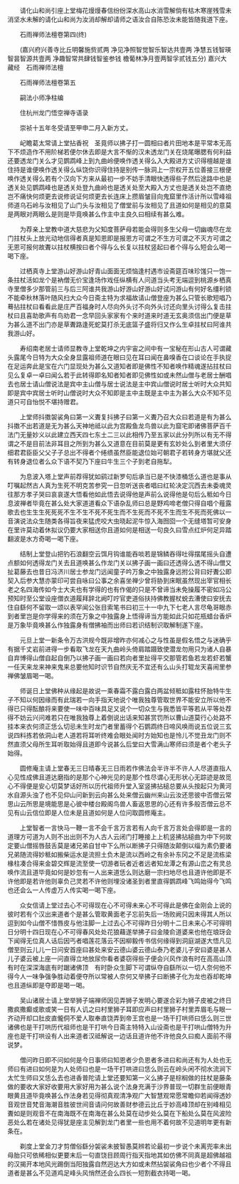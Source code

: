 <!-- { "loadSidebar": true } -->
　　请化山和尚引座上堂梅花熳熳春信纷纷深水高山水消雪解倘有枯木寒崖残雪未消坚水未解的请化山和尚为汝消却解却请师之语汝合自陈恐汝未能皆随我道下座。

　　石雨禅师法檀卷第四(终)

　　(嘉兴府兴善寺比丘明馨施赀贰两
净见净照智觉智乐智达共壹两
净慧五钱智瑛智昙智源共壹两
净趣智常共肆钱智鉴参钱
檐葡林净月壹两智孚贰钱五分)
嘉兴大藏经　石雨禅师法檀


　　石雨禅师法檀卷第五

　　嗣法小师净柱编

　　住杭州龙门悟空禅寺语录

　　崇祯十五年冬受请至甲申二月入新方丈。

　　屺瞻葛太常请上堂拈香祝　圣竟师以拂子打一圆相曰者片田地本是平常本无高下不烦造作不用阶梯若便尔休去即是大言不惭的汉未透龙门关在烧尾曝腮有何利益还要透龙门关么才见鹦鹉峰上到九曲岭便唤作透关得么入大殿进方丈识得檀越是谁住持是谁便唤作透关得么纵饶你识得住持是别传一脉洞上一宗权开五位善接三根便唤作透关得么若有个汉向下方来从最初一步不妨手清眼快透得些子然后途路中也是透关处见鹦鹉峰也是透关处登九曲岭也是透关处至大殿入方丈也是透关处岂不直绝岂不痛快何烦更去说修说证何烦更去长连床上攒眉皱目向鬼窟里作活计所以雪峰祖师道乌石岭与汝相见了山门头与汝相见了僧堂前与汝相见了且道如何是相见的意莫是两眼对两眼么是则是毕竟唤甚么作主中主良久曰相续有甚么难。

　　为荐亲上堂教中道大慈悲为父知度菩萨母若能会得则多生父母一切幽魂尽在龙门拄杖头上放光动地信得者真是知恩即是报恩方可谓之不生方可谓之不灭方可谓之无恩可报何故聻以拄杖横按曰者个得与么长复以拄杖竖起曰者个得与么短会么喝一喝下座。

　　过栖真寺上堂游山好游山好青山面面无烦恼逢村遇市设斋筵百味珍馐只一饱一条拄杖活如龙个是衲僧无价宝逢场作戏任纵横有人问道当头考无端逗到桃源乡栖真寺里僧多少那管前三与后三阿谁共我游山好游山好游山好试问游山有何好名缰利锁不能牵秋林落叶随风扫大众今日斋主特为求福故请山僧登座为甚么只管长歌短唱乃蓦拈拄杖曰看看此是庄严百福身时人尽向外头讨不向外头讨还向里头讨得么复击拄杖曰且喜助歌声有鸟劝君一念早回头家家有个来时道来时道无玄奥须信出门便是草为甚么道不出门亦是草聻路逢死蛇莫打杀无底篮子盛将归又作么生卓拄杖曰阿谁共我游山好。

　　寿绍南老居士请师显教寺上堂乾坤之内宇宙之间中有一宝秘在形山古人可谓藏头露尾今日特为大众全身显露祖师道在眼曰见在耳曰闻在鼻嗅香在口谈论在手执捉在足运奔此是宝在六门显现处为甚么又道知者即是佛性不知者唤作精魂遂拈拄杖曰见么复卓一卓曰闻么若于此转得即名知者知者即见佛性如或未然山僧与老居士酬唱去也居士请山僧说法是宾中主山僧与居士说法是主中宾山僧说时居士听时大众共知即是宾中宾居士听时山僧说时大众不知即是主中主既是主中主为甚么大众不知不见道只可自怡悦不堪持赠君。

　　上堂师抖擞袈裟角曰第一义聻复抖拂子曰第一义聻乃召大众曰若道是有为甚么抖擞不出若道是无为甚么天神地祗以此为宫殿鱼龙鸟兽以此为窟宅即诸佛菩萨百千法门无量妙义以此建立西天四七东土二三以此相传乃至五家以此分列所以有无不得谓之不是目前法非耳目之所到为甚么又道意在目前莫是更有玄妙处么到者里大须仔细君君臣臣父父子子总出不得者个绻缋虽然臣能退位始可朝君子若转身方堪就父还有转身退位者么众下语不契乃下座曰牛生三个子到老自拖犁。

　　为息波入塔上堂声前荐得犹如鹞过新罗句后承当已是不快漆桶恁么道也是事从叮嘱起然古人真为生死不明克苦参究一日忽听送丧者唱曰红轮决定沉西去未委魂灵往那方孝子哭曰哀哀遂大悟看他如此悟去说得他是声前么说得他是句后么秪如今日息波禅者毕竟在甚么处大家道道看众下语杂乱师曰总是野鸡啼老僧只得自唱个薤露歌去也生生生死死死不生不生不死不死生而不生死而不死不生而生不死而死佛以一音演说法众生随类各得旨夜来猛虎咬大虫晓起泥牛惊入海囫囵一个无缝塔暂可安身在里许莫动着休拟议仍要大家相送你且道如何是相送一句良久曰雪点红炉何足异踏翻波是水方奇喝一喝下座。

　　结制上堂登山把钓石浪翻空云饵月钩谁能吞啖若是锦鳞吞得吐得摆尾摇头自遭点额如何透得龙门关去且道唤甚么作龙门关以拂子画一画曰还透得么透不得山僧又扯葛藤去也昔日冯济川居士参龙门远闻童子吟万象之中独露身远拊公背曰好聻公即契入后参大慧亦蒙印可尝自咏曰公事之余喜坐禅少曾将胁到床眠虽然现出宰官相长老之名四海传如今士大夫也有学得的也有作偈的只是不曾谛当未免操履不密如冯公预知时至公堂设座僧衣道履拜辞北阙叮咛官吏道俗扶持佛教握杖蜕去漕使曰安抚去住自繇何不留取一颂以表罕闻公张目索笔书曰初三十一中九下七老人言尽龟哥眼赤到者里岂是你学得来的须在万象之中独露身上悟得谛当方能如此只如花瓶蜡台香炉是万象毕竟唤甚么作独露身有僧拂袖而出师曰若识结制识取解制遂下座。

　　元旦上堂一新条令万古洪规今既非增昨亦何减心之与性虽是假名悟之与迷确乎有据千丈岩前进得一步看取飞龙在天九曲岭头倚肩踏蹑致使潜龙勿用只为诸人自暴自弃博得山僧自起自倒乃以拂子画一画曰若向者里扯得平交那管若鱼若龙若虾若蟹一任天来龙来神来鬼来总要他知时识节自然庆无不宜还有么山头打辊龙天喜闹里参禅佛皱眉喝一喝。

　　师诞日上堂佛种从缘起是故说一乘春霜不露白露白两盆倾秪如露柱怀胎特牛生子不知以何因缘而有此瑞若一向手指天地说个唯我独尊管取世界不能安立所以他不得已只得酝酿将来要使一味中百味具足又说个一切众生与我悉皆平等若从平等处荐得不妨云兴问难若只在唯我独尊上着倒说出话来知甚赏罚所以曹山道莫行心处路不挂本来衣何须正恁么切忌未生时龙门者里蓄得个石鹦鹉终日啼风唤雨说五位说三玄说四料拣若依洞山老人道若将耳听终难会眼处闻时方始知也是怜儿不觉丑龙门则不然直须父母所生耳听取始得且道即今说甚么后堂曰大雪满山寒师曰须是者个老头子始得。

　　圆修庵主请上堂春无三日晴春无三日雨若作佛法会半许半不许人人尽道直指人心见性成佛且道达磨指的是那个心神光见的是那个性尽谓心无形状心无踪迹是故觅心不得便是安心切莫梦话好所以历代祖师升堂入室竖拂拈槌总要从头按起只为黄河水自源头浊了也不见仰山问新到云向甚么处来僧云幽州来山云汝还思彼中否僧云常思山云所思是境能思是心彼中楼台殿阁鸟兽人畜返思思的心还有许多般否僧云总不见有山云信位即是人位未是且道如何是人位问取圆修庵主。

　　上堂智者一言快马一鞭一言不会千言万言若有人向千言万言处会得即是一言的道理方可道为人则不出出则不为人古人云闭门打睡接上上机竖拂拈槌曲为中下何故定要山僧摇唇鼓舌莫是诸兄弟自甘中下么所以断拂子只得随汝颠倒以缁为素仍要诸兄弟随流得妙秪如搬柴运水是流担土负木是流以西岭之有余补东冈之不足是流栋梁椽柱凑合得来金碧交辉是流至使一切游者玩者近者远者知龙潭之有源山峦之有灵总唤作流且道毕竟如何是妙忽有一人出来道恁么则达磨一宗扫地尽也且道许他即是不许他即是若许他则辜负己灵若不许他则埋没诸圣到者里直得鹦鹉峰飞鸣始得今飞鸣也还会么一人传虚万人传实喝一喝下座。

　　众女信请上堂过去心不可得现在心不可得未来心不可得此是佛在金刚会上说的彼时若有个汉出来道者个是甚么管取黄面老子忘前失后一场败阙只因未得其人所以逗到如今山僧不惜唇皮与他注脚一上过去心不可得昨日分明十二日未来心不可得明日分明十四日现在心不可得春风处处花狼藉遂举拂子曰金陵俞道婆来也他在琅玡会下闻得无位真人话后因丐者唱莲花落云不因柳毅传书信何缘得到洞庭湖遂大悟凡见僧至则云儿儿一日问安首座曰甚处来安云德山婆云德山泰乃老婆儿子安曰婆是甚人儿子婆云被上座一问直得立地放尿你看者婆窃得些子便会兴风作浪有时在高高山顶有时在深深海底有时踞诸佛顶　有时卧众生脚下可谓纵夺自繇所以一切人奈何他不得今人一味争强争胜动着便夺所以常被人奈何又举拂子曰断拂子化为龙也吞却乾坤也且道纵即是夺即是喝一喝。

　　吴山诸居士请上堂举狮子端禅师因见弄狮子发明心要遂合彩为狮子皮被之终日撒疯撒癫或歌或笑一日有人讥之曰村里狮子耳即应声曰村里狮子村里弄眉毛与眼一齐动开却口肚皮直儱侗不爱人取奉直饶弄到帝王宫也是一场干打哄师曰恁么则三世诸佛也是干打哄历代祖师也是干打哄今日斋主特特入山设斋也是干打哄山僧特为升座也是干打哄设有人出来道者汉祗解说一边话且道许他不许他良久曰痴人面前不得说梦。

　　僧问昨日即不问如何是今日事师曰知恩者少负恩者多进曰和尚还有为人处也无师曰有进曰如何是为人处师曰也是一场干打哄进曰恁么则云在岭头闲不彻水流涧下太忙生师曰又恁么去也进香普陀请上堂还要知第一义么拂子是棕榈做的拄杖是藤条做的要收大家好收要用大家好用为甚么说个法身充满于沙界普现一切群生前便眼青眼黄且道毕竟唤甚么作法身若见得彻真观清净观广大智慧观常愿常瞻仰若闻得透妙音观世音梵音海潮音胜彼世间音请问何故善财参德云比丘于妙高峰顶却在别峰相见聻如是则观音不在南海既不在南海在甚么处莫在动步处么莫在下船处么莫在风波险恶处么若在诸处见得犹是座主见解到龙门者里一些也用不着何故不见道明年更有新条在。

　　剃度上堂金刀才剪僧俗繇分袈裟未披智愚莫辨若论最初一步说个未离兜率未出母胎只可依稀相似更要末后一句直饶目顾周行指天指地其如仿佛不同真是超佛越祖的汉揭开本地风光踢倒当阳独露自然迥达大方如或未然拈袈裟角曰也少者个不得且道者是甚么不见道鸡足峰头风悄然还会么四长一短割截衣持喝一喝。

